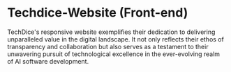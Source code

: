 # Techdice-Website (Front-end)
TechDice's responsive website exemplifies their dedication to delivering unparalleled value in the digital landscape. It not only reflects their ethos of transparency and collaboration but also serves as a testament to their unwavering pursuit of technological excellence in the ever-evolving realm of AI software development.
